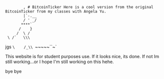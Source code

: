             , # BitcoinTicker Here is a cool version from the original BitcoinTicker from my classes with Angela Yu.
            |`-.__
            / ' _/
           ****` 
          /    }
         /  \ /
     \ /`   \\\
jgs   `\    /_\\
       `~~~~~``~`

This website is for student purposes use. If it looks nice, its done. If not Im still working...or I hope I'm still working on this hehe.

bye bye 
